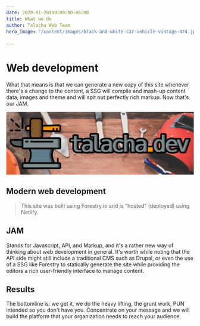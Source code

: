 ```yaml
---
date: 2020-01-20T09:00:00-06:00
title: What we do
author: Talacha Web Team
hero_image: "/content/images/black-and-white-car-vehicle-vintage-474.jpg"

---
```

# Web development

What that means is that we can generate a new copy of this site whenever there's a change to the content, a SSG will compile and mash-up content data, images and theme and will spit out perfectly rich markup. Now that's our JAM.

![An image of a workbench with the Talacha dev logo overlaid](/content/images/talacha-twitter-header.jpg "Talacha")

## Modern web development

> This site was built using Forestry.io and is "hosted" (deployed) using Netlify.

## JAM

Stands for Javascript, API, and Markup, and it's a rather new way of thinking about web development in general. It's worth while noting that the API side might still include a traditional CMS such as Drupal, or even the use of a SSG like Forestry to statically generate the site while providing the editors a rich user-friendly interface to manage content.

## Results

The bottomline is: we get it, we do the heavy lifting, the grunt work, PUN intended so you don't have you. Concentrate on your message and we will build the platform that your organization needs to reach your audience.